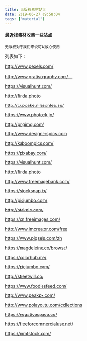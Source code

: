 ```yaml
---
title: 无版权素材站点
date: 2019-06-27 09:58:04
tags: ["material"]
---
```


#### 最近找素材收集一些站点
    无版权对于我们来说可以放心使用

列表如下：

http://www.pexels.com/

http://www.gratisography.com/　

https://visualhunt.com/

http://finda.photo

http://cupcake.nilssonlee.se/

https://www.photock.jp/

http://pngimg.com/

http://www.designerspics.com

http://kaboompics.com/

https://pixabay.com/

https://visualhunt.com/

http://finda.photo

http://www.freemagebank.com/

https://stocksnap.io/

http://picjumbo.com/

http://stokpic.com/

https://cn.freeimages.com/

http://www.imcreator.com/free

https://www.piqsels.com/zh

https://magdeleine.co/browse/

https://colorhub.me/

https://picjumbo.com/

http://streetwill.co/

https://www.foodiesfeed.com/

http://www.peakpx.com/

http://www.polayoutu.com/collections

https://negativespace.co/

https://freeforcommercialuse.net/

https://mmtstock.com/
